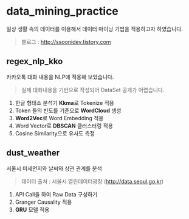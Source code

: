 # data_mining_practice
일상 생활 속의 데이터를 이용해서 데이터 마이닝 기법을 적용하고자 하였습니다.

> 블로그 : http://ssoonidev.tistory.com

## regex_nlp_kko
카카오톡 대화 내용을 NLP에 적용해 보았습니다.
> 실제 대화내용을 기반으로 작성되어 DataSet 공개가 어렵습니다.

1. 한글 형태소 분석기 **Kkma**로 Tokenize 적용
2. Token 들의 빈도를 기준으로 **WordCloud** 생성
3. **Word2Vec**로 Word Embedding 적용
4. Word Vector로 **DBSCAN** 클러스터링 적용
5. Cosine Similarity으로 유사도 측정

## dust_weather
서울시 미세먼지와 날씨와 상관 관계를 분석

> 데이터 출처 : 서울시 열린데이터광장 (http://data.seoul.go.kr)

1. API Call을 하여 Raw Data 구성하기
2. Granger Causality 적용
3. **GRU** 모델 적용
